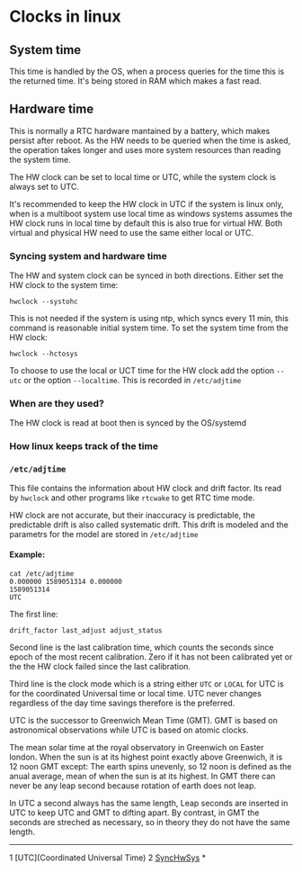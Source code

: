 # Clocks in linux



## System time

This time is handled by the OS, when a process queries for the time this is the
returned time. It's being stored in RAM which makes a fast read.

## Hardware time

This is normally a RTC hardware mantained by a battery, which makes persist after
reboot. As the HW needs to be queried when the time is asked, the operation takes
longer and uses more system resources than reading the system time.

The HW clock can be set to local time or UTC, while the system clock is always
set to UTC.

It's recommended to keep the HW clock in UTC if the system is linux only, when
is a multiboot system use local time as windows  systems assumes the HW clock
runs in local time by default this is also true for virtual HW. Both virtual and
physical HW need to use the same either local or UTC.

### Syncing system and hardware time

The HW and system clock can be synced in both directions.
Either set the HW clock to the system time:

```
hwclock --systohc
```

This is not needed if the system is using ntp, which syncs every 11 min, this
command is reasonable initial system time.
To set the system time from the HW clock:

```
hwclock --hctosys
```

To choose to use the local or UCT time for the HW clock add the option `--utc`
or the option `--localtime`. This is recorded in `/etc/adjtime`


### When are they used?

The HW clock is read at boot then is synced by the OS/systemd

### How linux keeps track of the time




### `/etc/adjtime`

This file contains the information about HW clock and drift factor.
Its read by `hwclock` and other programs like `rtcwake` to get RTC time mode.

HW clock are not accurate, but their inaccuracy is predictable, the predictable
drift is also called systematic drift. This drift is modeled and the parametrs
for the model are stored in `/etc/adjtime` 

#### Example:

```
cat /etc/adjtime
0.000000 1589051314 0.000000
1589051314
UTC
```

The first line:

```
drift_factor last_adjust adjust_status
```
Second line is the last calibration time, which counts the seconds since epoch
of the most recent calibration. Zero if it has not been calibrated yet or the
the HW clock failed since the last calibration.

Third line is the clock mode which is a string either `UTC` or `LOCAL` for
UTC is for the coordinated Universal time or local time. UTC never changes
regardless of the day time savings therefore is the preferred.

UTC is the successor to Greenwich Mean Time (GMT). GMT is based on astronomical
observations while UTC is based on atomic clocks.

The mean solar time at the royal observatory in Greenwich on Easter london.
When the sun is at its highest point exactly above Greenwich, it is 12 noon GMT
except: The earth spins unevenly, so 12 noon is defined as the anual average, 
mean of when the sun is at its highest. In GMT there can never be any leap second
because rotation of earth does not leap.

In UTC a second always has the same length, Leap seconds are inserted in UTC
to keep UTC and GMT to difting apart. By contrast, in GMT the seconds are
streched as necessary, so in theory they do not have the same length.




- - -

1 [UTC](Coordinated Universal Time)
2 [SyncHwSys](https://docs.fedoraproject.org/en-US/Fedora/23/html/System_Administrators_Guide/sect4-synchronizing-date-time-hwclock.html)
* 
